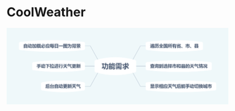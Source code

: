 # CoolWeather

<img src="https://github.com/mrapple33/CoolWeather/blob/master/%E5%8A%9F%E8%83%BD%E9%9C%80%E6%B1%82.png" alt="1" style="zoom:60%;" />
